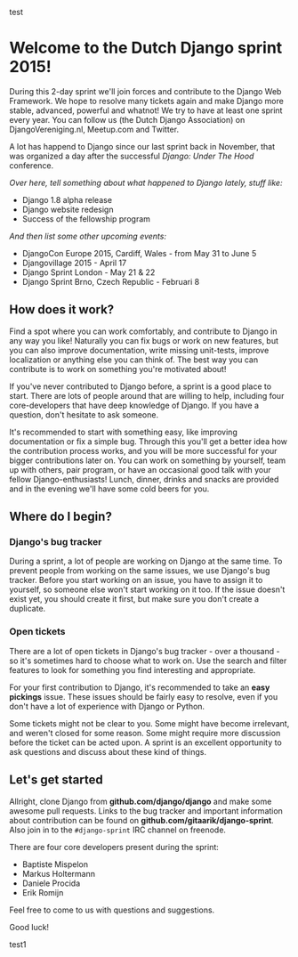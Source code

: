 test

# Welcome to the Dutch Django sprint 2015!

During this 2-day sprint we'll join forces and contribute to the Django
Web Framework. We hope to resolve many tickets again and make Django
more stable, advanced, powerful and whatnot! We try to have at least one
sprint every year. You can follow us (the Dutch Django Association) on
DjangoVereniging.nl, Meetup.com and Twitter.

A lot has happend to Django since our last sprint back in November, that
was organized a day after the successful *Django: Under The Hood*
conference.


*Over here, tell something about what happened to Django lately, stuff
like:*

- Django 1.8 alpha release
- Django website redesign
- Success of the fellowship program

*And then list some other upcoming events:*

- DjangoCon Europe 2015, Cardiff, Wales - from May 31 to June 5
- Djangovillage 2015 - April 17
- Django Sprint London - May 21 & 22
- Django Sprint Brno, Czech Republic - Februari 8


## How does it work?

Find a spot where you can work comfortably, and contribute to Django in
any way you like! Naturally you can fix bugs or work on new features,
but you can also improve documentation, write missing unit-tests,
improve localization or anything else you can think of. The best way you
can contribute is to work on something you're motivated about!

If you've never contributed to Django before, a sprint is a good place
to start. There are lots of people around that are willing to help,
including four core-developers that have deep knowledge of Django. If
you have a question, don't hesitate to ask someone.

It's recommended to start with something easy, like improving
documentation or fix a simple bug. Through this you'll get a better idea
how the contribution process works, and you will be more successful for
your bigger contributions later on. You can work on something by
yourself, team up with others, pair program, or have an occasional good
talk with your fellow Django-enthusiasts! Lunch, dinner, drinks and
snacks are provided and in the evening we'll have some cold beers for
you.


## Where do I begin?

### Django's bug tracker

During a sprint, a lot of people are working on Django at the same time.
To prevent people from working on the same issues, we use Django's bug
tracker. Before you start working on an issue, you have to assign it to
yourself, so someone else won't start working on it too. If the issue
doesn't exist yet, you should create it first, but make sure you don't
create a duplicate.

### Open tickets

There are a lot of open tickets in Django's bug tracker - over a
thousand - so it's sometimes hard to choose what to work on. Use the
search and filter features to look for something you find interesting
and appropriate.

For your first contribution to Django, it's recommended to take an
**easy pickings** issue. These issues should be fairly easy to resolve,
even if you don't have a lot of experience with Django or Python.

Some tickets might not be clear to you. Some might have become
irrelevant, and weren't closed for some reason. Some might require more
discussion before the ticket can be acted upon. A sprint is an excellent
opportunity to ask questions and discuss about these kind of things.


## Let's get started

Allright, clone Django from **github.com/django/django** and make some
awesome pull requests. Links to the bug tracker and important
information about contribution can be found on
**github.com/gitaarik/django-sprint**. Also join in to the
`#django-sprint` IRC channel on freenode.

There are four core developers present during the sprint:

- Baptiste Mispelon
- Markus Holtermann
- Daniele Procida
- Erik Romijn

Feel free to come to us with questions and suggestions.

Good luck!

test1
